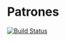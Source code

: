 # Patrones

[![Build Status](https://drone.mikebgdev.com/api/badges/mikebgdev/Patrones/status.svg)](https://drone.mikebgdev.com/mikebgdev/Patrones)
